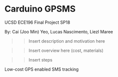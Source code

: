 # Carduino GPSMS

UCSD ECE196 Final Project SP18

By: Cai (Joo Min) Yeo, Lucas Nascimento, Liezl Maree

>>Insert description and motivation here

>>Insert overview here (cost, materials)

>>Insert steps

Low-cost GPS enabled SMS tracking

